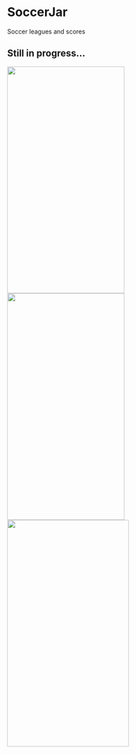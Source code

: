 # SoccerJar
Soccer leagues and scores
## Still in progress...

<img src="" 
 height="520" width="270" align="left"/>
<img src="" 
 height="520" width="270" align="left"/>
<img src="" 
 height="520" width="280" align="left"/>

